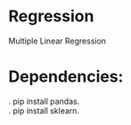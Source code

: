 # Regression
Multiple Linear Regression

# Dependencies:        
. pip install pandas.        
. pip install sklearn.           
